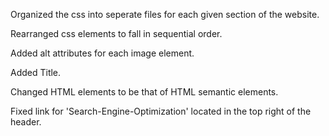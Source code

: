 Organized the css into seperate files for each given section of the website.

Rearranged css elements to fall in sequential order.

Added alt attributes for each image element.

Added Title.

Changed HTML elements to be that of HTML semantic elements.

Fixed link for 'Search-Engine-Optimization' located in the top right of the header.